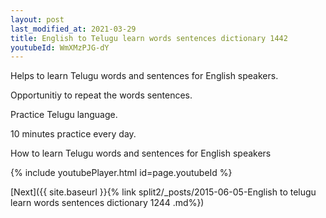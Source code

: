 ```yaml
---
layout: post
last_modified_at: 2021-03-29
title: English to Telugu learn words sentences dictionary 1442 
youtubeId: WmXMzPJG-dY
---
```

 
 
Helps to learn Telugu words and sentences for English speakers.

Opportunitiy to repeat the words sentences. 

Practice Telugu language. 
 
10 minutes practice every day. 
 
How to learn Telugu words and sentences for English speakers 
 
{% include youtubePlayer.html id=page.youtubeId %}
 
 
[Next]({{ site.baseurl }}{% link  split2/_posts/2015-06-05-English to telugu learn words sentences dictionary 1244 .md%})
 
